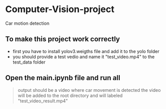 # Computer-Vision-project
Car motion detection

## To make this project work correctly
- first you have to install yolov3.weigths file and add it to the yolo folder 
- you should provide a test vedio and name it "test_video.mp4" to the test_data folder

## Open the main.ipynb file and run all
> output should be a video where car movement is detected 
> the video will be added to the root directory and will labeled "test_video_result.mp4"
